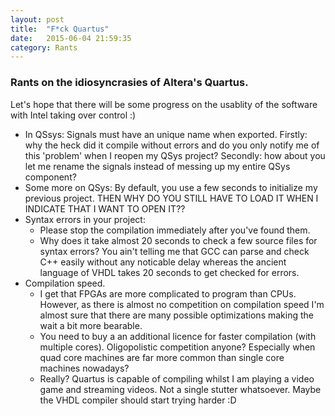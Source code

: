 ```yaml
---
layout: post
title:  "F*ck Quartus"
date:   2015-06-04 21:59:35
category: Rants
---
```


### Rants on the idiosyncrasies of Altera's Quartus.
Let's hope that there will be some progress on the usablity of the software with Intel taking over control :)

* In QSsys: Signals must have an unique name when exported. Firstly: why the heck did it compile without errors and do you only notify me of this 'problem' when I reopen my QSys project? Secondly: how about you let me rename the signals instead of messing up my entire QSys component?
* Some more on QSys: By default, you use a few seconds to initialize my previous project. THEN WHY DO YOU STILL HAVE TO LOAD IT WHEN I INDICATE THAT I WANT TO OPEN IT??
* Syntax errors in your project:
  * Please stop the compilation immediately after you've found them.
  * Why does it take almost 20 seconds to check a few source files for syntax errors? You ain't telling me that GCC can parse and check C++ easily without any noticable delay whereas the ancient language of VHDL takes 20 seconds to get checked for errors.
* Compilation speed. 
  * I get that FPGAs are more complicated to program than CPUs. However, as there is almost no competition on compilation speed I'm almost sure that there are many possible optimizations making the wait a bit more bearable. 
  * You need to buy a an additional licence for faster compilation (with multiple cores). Oligopolistic competition anyone? Especially when quad core machines are far more common than single core machines nowadays?
  * Really?  Quartus is capable of compiling whilst I am playing a video game and streaming videos. Not a single stutter whatsoever. Maybe the VHDL compiler should start trying harder :D 
